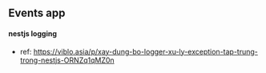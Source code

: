 ## Events app

#### nestjs logging

- ref: https://viblo.asia/p/xay-dung-bo-logger-xu-ly-exception-tap-trung-trong-nestjs-ORNZq1qMZ0n
